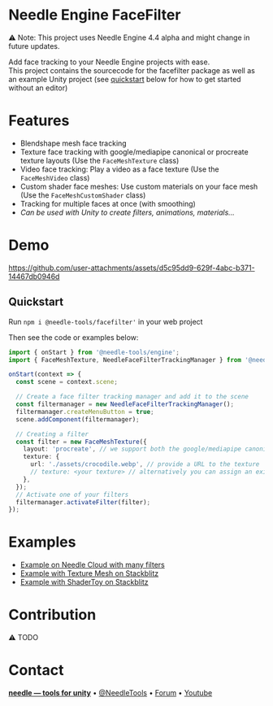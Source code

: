 # Needle Engine FaceFilter

⚠️ Note: This project uses Needle Engine 4.4 alpha and might change in future updates.

Add face tracking to your Needle Engine projects with ease.  
This project contains the sourcecode for the facefilter package as well as an example Unity project (see [quickstart](#quickstart) below for how to get started without an editor)

# Features
- Blendshape mesh face tracking
- Texture face tracking with google/mediapipe canonical or procreate texture layouts (Use the `FaceMeshTexture` class)
- Video face tracking: Play a video as a face texture (Use the `FaceMeshVideo` class)
- Custom shader face meshes: Use custom materials on your face mesh (Use the `FaceMeshCustomShader` class)
- Tracking for multiple faces at once (with smoothing)
- *Can be used with Unity to create filters, animations, materials...*



# Demo

https://github.com/user-attachments/assets/d5c95dd9-629f-4abc-b371-14467db0946d



## Quickstart

Run `npm i @needle-tools/facefilter'` in your web project   

Then see the code or examples below:

```ts
import { onStart } from '@needle-tools/engine';
import { FaceMeshTexture, NeedleFaceFilterTrackingManager } from '@needle-tools/facefilter';

onStart(context => {
  const scene = context.scene;

  // Create a face filter tracking manager and add it to the scene
  const filtermanager = new NeedleFaceFilterTrackingManager();
  filtermanager.createMenuButton = true;
  scene.addComponent(filtermanager);

  // Creating a filter
  const filter = new FaceMeshTexture({
    layout: 'procreate', // we support both the google/mediapipe canonical layout and procreate/arkit layouts
    texture: {
      url: './assets/crocodile.webp', // provide a URL to the texture
      // texture: <your texture> // alternatively you can assign an existing texture directly
    },
  });
  // Activate one of your filters
  filtermanager.activateFilter(filter);
});

```

# Examples
- [Example on Needle Cloud with many filters](https://needle-face-filter-examples-z23hmxb18gxoo-latest.needle.run/?)
- [Example with Texture Mesh on Stackblitz](https://stackblitz.com/edit/needle-engine-facefilter)
- [Example with ShaderToy on Stackblitz](https://stackblitz.com/edit/needle-engine-shadertoy-facefilter)


# Contribution

⚠️ TODO


# Contact

<b>[needle — tools for unity](https://needle.tools)</b> •
[@NeedleTools](https://twitter.com/NeedleTools) •
[Forum](https://forum.needle.tools) •
[Youtube](https://www.youtube.com/@needle-tools)
